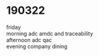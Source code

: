# 190322

friday  
morning adc amdc and traceability     
afternoon adc qac   
evening company dining  